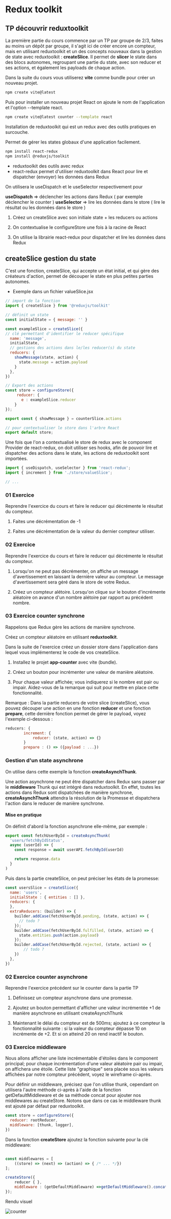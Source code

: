 # Redux toolkit 

## TP découvrir reduxtoolkit

La première partie du cours commence par un TP par groupe de 2/3, faites au moins un dépôt par groupe, il s'agit ici de créer encore un compteur, mais en utilisant reduxtoolkit et un des concepts nouveaux dans la gestion de state avec reduxtoolkit : **createSlice**. Il permet de **slicer** le state dans des blocs autonomes, regroupant une partie du state, avec son reducer et ses actions, et également les payloads de chaque action.

Dans la suite du cours vous utiliserez **vite** comme bundle pour créer un nouveau projet.

```bash
npm create vite@latest
```

Puis pour installer un nouveau projet React on ajoute le nom de l'application et l'option --template react.

```bash
npm create vite@latest counter --template react
```

Installation de reduxtoolkit qui est un redux avec des outils pratiques en surcouche.

Permet de gérer les states globaux d'une application facilement. 

```bash
npm install react-redux
npm install @reduxjs/toolkit
```

- reduxtoolkit des outils avec redux
- react-redux permet d'utiliser reduxtoolkit dans React pour lire et dispatcher (envoyer) les données dans Redux 

On utilisera le useDispatch et le useSelector respectivement pour 

**useDispatch** => déclencher les actions dans Redux ( par exemple déclencher le counter )
**useSelector** => lire les données dans le store ( lire le résultat ou les données dans le store )

1. Créez un createSlice avec son initiale state + les reducers ou actions

2. On contextualise le configureStore une fois à la racine de React

3. On utilise la librairie react-redux pour dispatcher et lire les données dans Redux 

## createSlice gestion du state

C'est une fonction, createSlice, qui accepte un état initial, et qui gère des créateurs d'action, permet de découper le state en plus petites parties autonomes.

- Exemple dans un fichier valueSlice.jsx

```js
// import de la fonction 
import { createSlice } from '@reduxjs/toolkit'

// définit un state 
const initialState = { message: '' }

const exampleSlice = createSlice({
// clé permettant d'identifier le reducer spécifique 
  name: 'message',
  initialState,
  // gestions des actions dans le/les reducer(s) du state
  reducers: {
    showMessage(state, action) {
      state.message = action.payload
    }
  },
})

// Export des actions
const store = configureStore({
     reducer: {
       e : exampleSlice.reducer
    }
});

export const { showMessage } = counterSlice.actions

// pour contextualiser le store dans l'arbre React
export default store;
```

Une fois que l'on a contextualisé le store de redux avec le component Provider de react-redux, on doit utiliser ses hooks, afin de pouvoir lire et dispatcher des actions dans le state, les actions de reduxtoolkit sont importées.

```js
import { useDispatch, useSelector } from 'react-redux';
import { increment } from './store/valueSlice';

// ...
```

### 01 Exercice

Reprendre l'exercice du cours et faire le reducer qui décrémente le résultat du compteur.

1. Faites une décrémentation de -1

2. Faites une décrémentation de la valeur du dernier compteur utiliser.

### 02 Exercice

Reprendre l'exercice du cours et faire le reducer qui décrémente le résultat du compteur.

1. Lorsqu'on ne peut pas décrémenter, on affiche un message d'avertissement en laissant la dernière valeur au compteur. Le message d'avertissement sera géré dans le store de votre Redux.

2. Créez un compteur alétoire. Lorsqu'on clique sur le bouton d'incrémente aléatoire on avance d'un nombre alétoire par rapport au précédent nombre.



### 03 Exercice counter synchrone

Rappelons que Redux gère les actions de manière synchrone.

Créez un compteur aléatoire en utilisant **reduxtoolkit**.

Dans la suite de l'exercice créez un dossier store dans l'application dans lequel vous implémenterez le code de vos createSlice.

1. Installez le projet **app-counter** avec vite (bundle). 

2. Créez un bouton pour incrémenter une valeur de manière aléatoire.

3. Pour chaque valeur affichée; vous indiquerez si le nombre est pair ou impair. Aidez-vous de la remarque qui suit pour mettre en place cette fonctionnalité.

Remarque : Dans la partie reducers de votre slice (createSlice), vous pouvez découper une action en une fonction **reducer** et une fonction **prepare**, cette dernière fonction permet de gérer le payload, voyez l'exemple ci-dessous :

```js
reducers: {
        increment: {
            reducer: (state, action) => {}
        }
        prepare : () => ({payload : ...})
```

### Gestion d'un state asynchrone

On utilise dans cette exemple la fonction **createAsynchThunk**.

Une action asynchrone ne peut être dispatcher dans Redux sans passer par le **middleware** Thunk qui est intégré dans reduxtoolkit. En effet, toutes les actions dans Redux sont dispatchées de manière synchrone, **createAsynchThunk** attendra la résolution de la Promesse et dispatchera l'action dans le reducer de manière synchrone.

#### Mise en pratique

On définit d'abord la fonction asynchrone elle-même, par exemple :

```js
export const fetchUserById = createAsyncThunk(
  'users/fetchByIdStatus',
  async (userId) => {
    const response = await userAPI.fetchById(userId)

    return response.data
  }
)
```

Puis dans la partie createSlice, on peut préciser les états de la promesse:

```js
const usersSlice = createSlice({
  name: 'users',
  initialState : { entities : [] },
  reducers: {
  },
  extraReducers: (builder) => {
    builder.addCase(fetchUserById.pending, (state, action) => {
      // todo ?
    });
    builder.addCase(fetchUserById.fulfilled, (state, action) => {
      state.entities.push(action.payload)
    });
    builder.addCase(fetchUserById.rejected, (state, action) => {
        // todo ?
    })
  },
})
```

### 02 Exercice counter asynchrone

Reprendre l'exercice précédent sur le counter dans la partie TP

1. Définissez un compteur asynchrone dans une promesse. 

2. Ajoutez un bouton permettant d'afficher une valeur incrémentée +1 de manière asynchrone en utilisant createAsynchThunk

3. Maintenant le délai du compteur est de 500ms; ajoutez à ce compteur la fonctionnalité suivante : si la valeur du compteur dépasse 10 on incrémente de +2. Et si on atteind 20 on rend inactif le bouton.


### 03 Exercice middleware 

Nous allons afficher une liste incrémentable d'étoiles dans le component principal; pour chaque incrémentation d'une valeur aléatoire pair ou impair, on affichera une étoile. Cette liste "graphique" sera placée sous les valeurs affichées par notre compteur précédent, voyez le wireframe ci-après.

Pour définir un middleware, précisez que l'on utilise thunk, cependant on utilisera l'autre méthode ci-après à l'aide de la fonction getDefaultMiddleware et de sa méthode concat pour ajouter nos middlewares au createStore. Notons que dans ce cas le middleware thunk est ajouté par défaut par reduxtoolkit.

```js
const store = configureStore({
  reducer: rootReducer,
  middleware: [thunk, logger],
})
```

Dans la fonction **createStore** ajoutez la fonction suivante pour la clé middleware:

```js

const middlewares = [
    ((store) => (next) => (action) => { /* ... */})
];

createStore({
    reducer { },
    middleware : (getDefaultMiddleware) =>getDefaultMiddleware().concat([ ...middlewares ] )
});
``` 

Rendu visuel 

![counter](./images/counter.png)